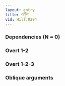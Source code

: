 ```yaml
---
layout: entry
title: འགོད་
vid: Hill:0294
---
```

### Dependencies (N = 0)


### Overt 1-2


### Overt 1-2-3


### Oblique arguments
